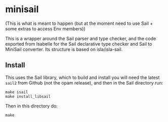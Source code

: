 # minisail

(This is what is meant to happen (but at the moment need to use Sail + some extras to access Env members))

This is a wrapper around the Sail parser and type checker, and the code exported from
Isabelle for the Sail declarative type checker and Sail to MiniSail converter.
Its structure is based on isla/isla-sail.

## Install

This uses the Sail library, which to build and install you will need the latest `sail2` from Github (not the opam
release), and then in the Sail directory run:
```
make isail
make install_libsail
```

Then in this directory do:
```
make
```
